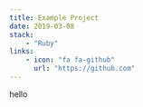 ```yaml
---
title: Example Project
date: 2019-03-08
stack: 
    - "Ruby"
links:
    - icon: "fa fa-github"
      url: "https://github.com"
---
```


hello